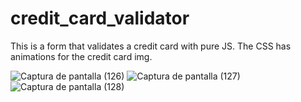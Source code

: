 # credit_card_validator
This is a form that validates a credit card with pure JS. The CSS has animations for the credit card img.

![Captura de pantalla (126)](https://user-images.githubusercontent.com/98234152/199229815-5023cc13-bdb6-4643-8634-3a326716bf1f.png)
![Captura de pantalla (127)](https://user-images.githubusercontent.com/98234152/199229828-5aa9e8d6-1a42-42e7-98d7-ac6ffc71effc.png)
![Captura de pantalla (128)](https://user-images.githubusercontent.com/98234152/199229839-dea595b0-21bd-4afd-b4e2-053401e1ffe3.png)
